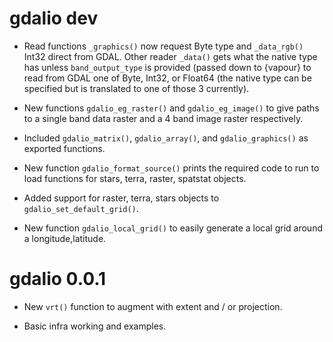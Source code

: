 # gdalio dev

* Read functions `_graphics()` now request Byte type and `_data_rgb()` Int32
direct from GDAL. Other reader `_data()` gets what the native type has unless
`band_output_type` is provided (passed down to {vapour} to read from GDAL one of
Byte, Int32, or Float64 (the native type can be specified but is translated to
one of those 3 currently).


* New functions `gdalio_eg_raster()` and `gdalio_eg_image()` to give paths to a
single band data raster and a 4 band image raster respectively.
 
* Included `gdalio_matrix()`, `gdalio_array()`, and `gdalio_graphics()` as exported functions. 

* New function `gdalio_format_source()` prints the required code to run to load
functions for stars, terra, raster, spatstat objects.

* Added support for raster, terra, stars objects to `gdalio_set_default_grid()`. 

* New function `gdalio_local_grid()` to easily generate a local grid around a longitude,latitude. 

# gdalio 0.0.1

* New `vrt()` function to augment with extent and / or projection. 

* Basic infra working and examples. 

